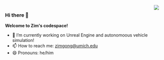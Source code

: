 <img align="right" src="https://github-readme-stats.vercel.app/api?username=ZimG386&show_icons=true&icon_color=767161&text_color=191320&bg_color=ffffff&hide_title=true"/>

### Hi there 👋
 **Welcome to Zim's codespace!**
- 🔭 I’m currently working on Unreal Engine and autonomoous vehicle simulation! 
- 📫 How to reach me: zimgong@umich.edu
- 😄 Pronouns: he/him
